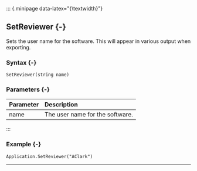 ::: {.minipage data-latex="{\textwidth}"}
## SetReviewer {-}

Sets the user name for the software.
This will appear in various output when exporting.

### Syntax {-}

```{sql}
SetReviewer(string name)
```

### Parameters {-}

**Parameter** | **Description**
| :-- | :-- |
name | The user name for the software.
:::

### Example {-}

```{sql}
Application.SetReviewer("AClark")
```

***
